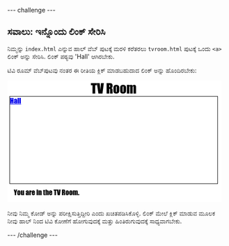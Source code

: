 \--- challenge \---

## ಸವಾಲು: ಇನ್ನೊಂದು ಲಿಂಕ್ ಸೇರಿಸಿ

ನಿಮ್ಮನ್ನು `index.html` ಎನ್ನುವ ಹಾಲ್ ವೆಬ್ ಪುಟಕ್ಕೆ ಮರಳಿ ಕರೆತರಲು `tvroom.html` ಪುಟಕ್ಕೆ ಒಂದು `<a>` ಲಿಂಕ್ ಅನ್ನು ಸೇರಿಸಿ. ಲಿಂಕ್ ಪಠ್ಯವು 'Hall' ಆಗಿರಬೇಕು.

ಟಿವಿ ರೂಮ್ ವೆಬ್‌ಪುಟವು ನಂತರ ಈ ರೀತಿಯ ಕ್ಲಿಕ್ ಮಾಡಬಹುದಾದ ಲಿಂಕ್ ಅನ್ನು ಹೊಂದಿರಬೇಕು:

![screenshot](images/rooms-hall-link.png)

ನೀವು ನಿಮ್ಮ ಕೋಡ್ ಅನ್ನು ಪರೀಕ್ಷಿಸುತ್ತಿದ್ದೀರಿ ಎಂದು ಖಚಿತಪಡಿಸಿಕೊಳ್ಳಿ. ಲಿಂಕ್ ಮೇಲೆ ಕ್ಲಿಕ್ ಮಾಡುವ ಮೂಲಕ ನೀವು ಹಾಲ್ ನಿಂದ ಟಿವಿ ಕೋಣೆಗೆ ಹೋಗುವುದಕ್ಕೆ ಮತ್ತು ಹಿಂತಿರುಗುವುದಕ್ಕೆ ಸಾಧ್ಯವಾಗಬೇಕು.

\--- /challenge \---